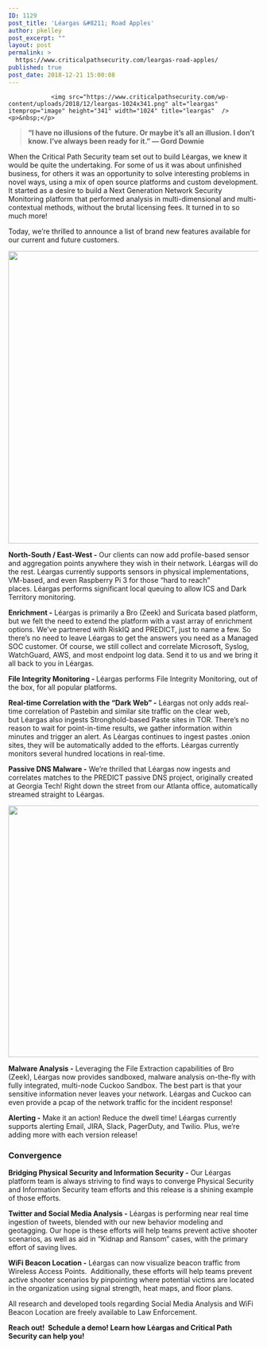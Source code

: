 ```yaml
---
ID: 1129
post_title: 'Léargas &#8211; Road Apples'
author: pkelley
post_excerpt: ""
layout: post
permalink: >
  https://www.criticalpathsecurity.com/leargas-road-apples/
published: true
post_date: 2018-12-21 15:00:08
---
```

<!-- wp:fl-builder/layout -->
				<img src="https://www.criticalpathsecurity.com/wp-content/uploads/2018/12/leargas-1024x341.png" alt="leargas" itemprop="image" height="341" width="1024" title="leargas"  />
	<p>&nbsp;</p>
<blockquote><p><strong>“I have no illusions of the future. Or maybe it’s all an illusion. I don’t know. I’ve always been ready for it.” — Gord Downie</strong></p></blockquote>
<p>When the Critical Path Security team set out to build Léargas, we knew it would be quite the undertaking. For some of us it was about unfinished business, for others it was an opportunity to solve interesting problems in novel ways, using a mix of open source platforms and custom development. It started as a desire to build a Next Generation Network Security Monitoring platform that performed analysis in multi-dimensional and multi-contextual methods, without the brutal licensing fees. It turned in to so much more!</p>
<p>Today, we’re thrilled to announce a list of brand new features available for our current and future customers.</p>
<p><img src="wp-content/uploads/2018/12/Suricata-1-1024x587.png" alt="" width="1024" height="587" /></p>
<p><strong>North-South / East-West -</strong> Our clients can now add profile-based sensor and aggregation points anywhere they wish in their network. Léargas will do the rest. Léargas currently supports sensors in physical implementations, VM-based, and even Raspberry Pi 3 for those “hard to reach” places. Léargas performs significant local queuing to allow ICS and Dark Territory monitoring.</p>
<p><strong>Enrichment -</strong> Léargas is primarily a Bro (Zeek) and Suricata based platform, but we felt the need to extend the platform with a vast array of enrichment options. We’ve partnered with RiskIQ and PREDICT, just to name a few. So there’s no need to leave Léargas to get the answers you need as a Managed SOC customer. Of course, we still collect and correlate Microsoft, Syslog, WatchGuard, AWS, and most endpoint log data. Send it to us and we bring it all back to you in Léargas.</p>
<p><strong>File Integrity Monitoring - </strong>Léargas performs File Integrity Monitoring, out of the box, for all popular platforms.</p>
<p><strong>Real-time Correlation with the “Dark Web” -</strong> Léargas not only adds real-time correlation of Pastebin and similar site traffic on the clear web, but Léargas also ingests Stronghold-based Paste sites in TOR. There’s no reason to wait for point-in-time results, we gather information within minutes and trigger an alert. As Léargas continues to ingest pastes .onion sites, they will be automatically added to the efforts. Léargas currently monitors several hundred locations in real-time.</p>
<p><strong>Passive DNS Malware -</strong> We’re thrilled that Léargas now ingests and correlates matches to the PREDICT passive DNS project, originally created at Georgia Tech! Right down the street from our Atlanta office, automatically streamed straight to Léargas.</p>
<p><img src="https://www.criticalpathsecurity.com/wp-content/uploads/2018/12/Screen-Shot-2018-12-21-at-2.42.25-PM-1024x505.png" alt="" width="1024" height="505" /></p>
<p><strong>Malware Analysis -</strong> Leveraging the File Extraction capabilities of Bro (Zeek), Léargas now provides sandboxed, malware analysis on-the-fly with fully integrated, multi-node Cuckoo Sandbox. The best part is that your sensitive information never leaves your network. Léargas and Cuckoo can even provide a pcap of the network traffic for the incident response!</p>
<p><strong>Alerting -</strong> Make it an action! Reduce the dwell time! Léargas currently supports alerting Email, JIRA, Slack, PagerDuty, and Twilio. Plus, we’re adding more with each version release!</p>
<h3>Convergence</h3>
<p><strong>Bridging Physical Security and Information Security -</strong> Our Léargas platform team is always striving to find ways to converge Physical Security and Information Security team efforts and this release is a shining example of those efforts.</p>
<p><strong>Twitter and Social Media Analysis -</strong> Léargas is performing near real time ingestion of tweets, blended with our new behavior modeling and geotagging. Our hope is these efforts will help teams prevent active shooter scenarios, as well as aid in “Kidnap and Ransom” cases, with the primary effort of saving lives.</p>
<p><strong>WiFi Beacon Location -</strong> Léargas can now visualize beacon traffic from Wireless Access Points.  Additionally, these efforts will help teams prevent active shooter scenarios by pinpointing where potential victims are located in the organization using signal strength, heat maps, and floor plans.</p>
<p>All research and developed tools regarding Social Media Analysis and WiFi Beacon Location are freely available to Law Enforcement.</p>
<p><strong>Reach out!  Schedule a demo! Learn how Léargas and Critical Path Security can help you!</strong></p>
<!-- /wp:fl-builder/layout -->